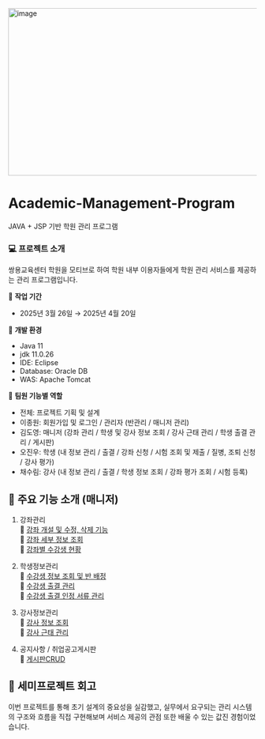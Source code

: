 <img width="1512" height="339" alt="image" src="https://github.com/user-attachments/assets/27211fc7-f814-4faf-bde3-f8360a5fd8e1" />

# Academic-Management-Program
JAVA + JSP 기반 학원 관리 프로그램 <br>

### :computer: 프로젝트 소개
쌍용교육센터 학원을 모티브로 하여 학원 내부 이용자들에게 학원 관리 서비스를 제공하는 관리 프로그램입니다.


:calendar:  **작업 기간** <br>
- 2025년 3월 26일 → 2025년 4월 20일

:page_with_curl: **개발 환경** <br>
- Java 11
- jdk 11.0.26
- IDE: Eclipse
- Database: Oracle DB
- WAS: Apache Tomcat

:busts_in_silhouette:  **팀원 기능별 역할** <br>
- 전체: 프로젝트 기획 및 설계
- 이종원: 회원가입 및 로그인 / 관리자 (반관리 / 매니저 관리)
- 김도영: 매니저 (강좌 관리 / 학생 및 강사 정보 조회 / 강사 근태 관리 / 학생 출결 관리 / 게시판)
- 오진우: 학생 (내 정보 관리 / 출결 / 강좌 신청 / 시험 조회 및 제출 / 질병, 조퇴 신청 / 강사 평가)
- 채수림: 강사 (내 정보 관리 / 출결 / 학생 정보 조회 / 강좌 평가 조회 / 시험 등록)

## :pushpin: 주요 기능 소개 (매니저)
1) 강좌관리  
🔖 <a href="https://github.com/ddozero/Academic-Management-Program/wiki/1%EF%B8%8F%E2%83%A3--%EC%A3%BC%EC%9A%94%EA%B8%B0%EB%8A%A5-%E2%80%90-%EA%B0%95%EC%A2%8C%EA%B4%80%EB%A6%AC#-%EA%B0%95%EC%A2%8C-%EA%B0%9C%EC%84%A4-%EB%B0%8F-%EC%88%98%EC%A0%95-%EC%82%AD%EC%A0%9C">강좌 개설 및 수정, 삭제 기능</a><br>
🔖 <a href="https://github.com/ddozero/Academic-Management-Program/wiki/1%EF%B8%8F%E2%83%A3--%EC%A3%BC%EC%9A%94%EA%B8%B0%EB%8A%A5-%E2%80%90-%EA%B0%95%EC%A2%8C%EA%B4%80%EB%A6%AC#-%EA%B0%95%EC%A2%8C-%EC%84%B8%EB%B6%80-%EC%A0%95%EB%B3%B4-%EC%A1%B0%ED%9A%8C">강좌 세부 정보 조회</a><br>
🔖 <a href="https://github.com/ddozero/Academic-Management-Program/wiki/1%EF%B8%8F%E2%83%A3--%EC%A3%BC%EC%9A%94%EA%B8%B0%EB%8A%A5-%E2%80%90-%EA%B0%95%EC%A2%8C%EA%B4%80%EB%A6%AC#-%EA%B0%95%EC%A2%8C%EB%B3%84-%EC%88%98%EA%B0%95%EC%83%9D-%ED%98%84%ED%99%A9">강좌별 수강생 현황</a><br>

2) 학생정보관리<br>
🔖 <a href="https://github.com/ddozero/Academic-Management-Program/wiki/2%EF%B8%8F%E2%83%A3--%EC%A3%BC%EC%9A%94%EA%B8%B0%EB%8A%A5-%E2%80%90-%EC%88%98%EA%B0%95%EC%83%9D-%EA%B4%80%EB%A6%AC#-%EC%88%98%EA%B0%95%EC%83%9D-%EC%A0%95%EB%B3%B4-%EC%A1%B0%ED%9A%8C-%EB%B0%8F-%EB%B0%98-%EB%B0%B0%EC%A0%95">수강생 정보 조회 및 반 배정</a><br>
🔖 <a href="https://github.com/ddozero/Academic-Management-Program/wiki/2%EF%B8%8F%E2%83%A3--%EC%A3%BC%EC%9A%94%EA%B8%B0%EB%8A%A5-%E2%80%90-%EC%88%98%EA%B0%95%EC%83%9D-%EA%B4%80%EB%A6%AC#-%EC%88%98%EA%B0%95%EC%83%9D-%EC%B6%9C%EA%B2%B0-%EA%B4%80%EB%A6%AC">수강생 출결 관리</a><br>
🔖 <a href="https://github.com/ddozero/Academic-Management-Program/wiki/2%EF%B8%8F%E2%83%A3--%EC%A3%BC%EC%9A%94%EA%B8%B0%EB%8A%A5-%E2%80%90-%EC%88%98%EA%B0%95%EC%83%9D-%EA%B4%80%EB%A6%AC#-%EC%88%98%EA%B0%95%EC%83%9D-%EC%B6%9C%EA%B2%B0-%EC%9D%B8%EC%A0%95-%EC%84%9C%EB%A5%98-%EA%B4%80%EB%A6%AC">수강생 출결 인정 서류 관리</a><br>

3) 강사정보관리<br>
🔖 <a href="https://github.com/ddozero/Academic-Management-Program/wiki/3%EF%B8%8F%E2%83%A3-%EC%A3%BC%EC%9A%94%EA%B8%B0%EB%8A%A5-%E2%80%90-%EA%B0%95%EC%82%AC-%EA%B4%80%EB%A6%AC#-%EA%B0%95%EC%82%AC-%EC%A0%95%EB%B3%B4-%EC%A1%B0%ED%9A%8C">강사 정보 조회</a><br>
🔖 <a href="https://github.com/ddozero/Academic-Management-Program/wiki/3%EF%B8%8F%E2%83%A3-%EC%A3%BC%EC%9A%94%EA%B8%B0%EB%8A%A5-%E2%80%90-%EA%B0%95%EC%82%AC-%EA%B4%80%EB%A6%AC#-%EA%B0%95%EC%82%AC-%EA%B7%BC%ED%83%9C-%EA%B4%80%EB%A6%AC">강사 근태 관리</a><br>

4) 공지사항 / 취업공고게시판<br>
🔖 <a href="https://github.com/ddozero/Academic-Management-Program/wiki/4%EF%B8%8F%E2%83%A3--%EC%A3%BC%EC%9A%94%EA%B8%B0%EB%8A%A5-%E2%80%90-%EA%B2%8C%EC%8B%9C%ED%8C%90#-%EA%B2%8C%EC%8B%9C%ED%8C%90">게시판CRUD</a><br>




## :dizzy: 세미프로젝트 회고
이번 프로젝트를 통해 초기 설계의 중요성을 실감했고, 실무에서 요구되는 관리 시스템의 구조와 흐름을 직접 구현해보며 서비스 제공의 관점 또한 
배울 수 있는 값진 경험이었습니다.

